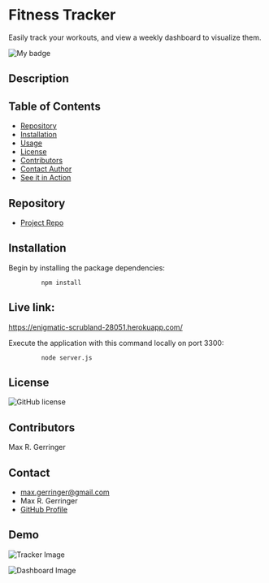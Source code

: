 # Fitness Tracker

Easily track your workouts, and view a weekly dashboard to visualize them.

![My badge](https://img.shields.io/badge/Created%20by-%40maxgerringer-blue)

## Description


## Table of Contents

  - [Repository](#Repository)
  - [Installation](#Installation)
  - [Usage](#Usage)
  - [License](#License)
  - [Contributors](#Contributors)
  - [Contact Author](#Contact)
  - [See it in Action](#Demo)

  ## Repository

  - [Project Repo](https://github.com/maxgerringer/workout-tracker)

  ## Installation

  Begin by installing the package dependencies:

             npm install

  ## Live link:

  https://enigmatic-scrubland-28051.herokuapp.com/

  Execute the application with this command locally on port 3300: 

             node server.js

  ## License

  ![GitHub license](https://img.shields.io/badge/license-MIT-blue.svg)

  ## Contributors

  Max R. Gerringer

  ## Contact

  - <max.gerringer@gmail.com>
  - Max R. Gerringer
  - [GitHub Profile](https://github.com/maxgerringer)

  ## Demo

 ![Tracker Image]("public/assets/tracker.png")

 ![Dashboard Image]("public/assets/dashboard.png")

